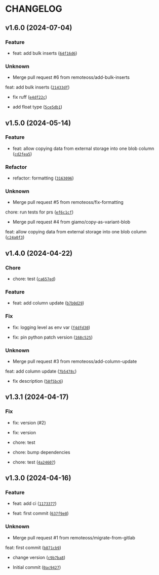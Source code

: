 # CHANGELOG

## v1.6.0 (2024-07-04)

### Feature

* feat: add bulk inserts ([`64f16d6`](https://github.com/remoteoss/snowflake-utils/commit/64f16d6d017263020640de751ac3ec07f2c4b9a3))

### Unknown

* Merge pull request #6 from remoteoss/add-bulk-inserts

feat: add bulk inserts ([`21433df`](https://github.com/remoteoss/snowflake-utils/commit/21433df6b14c66fdafed7ab00b4e481138158cd3))

* fix ruff ([`e4df22c`](https://github.com/remoteoss/snowflake-utils/commit/e4df22cdea820c680f7f1c5ebfc74d2534b4844b))

* add float type ([`5ce5db1`](https://github.com/remoteoss/snowflake-utils/commit/5ce5db1a3e2842d7d99fa8ab546273979180944a))

## v1.5.0 (2024-05-14)

### Feature

* feat: allow copying data from external storage into one blob column ([`cd2fea5`](https://github.com/remoteoss/snowflake-utils/commit/cd2fea5bb1f1eb42ef73995838f6e2530f73fbd3))

### Refactor

* refactor: formatting ([`3163096`](https://github.com/remoteoss/snowflake-utils/commit/3163096e64ed5fa7a9517970f20a4c789d0fcae4))

### Unknown

* Merge pull request #5 from remoteoss/fix-formatting

chore: run tests for prs ([`ef6c1cf`](https://github.com/remoteoss/snowflake-utils/commit/ef6c1cfe5ecef6d1433a4987a3a7e08f81ff0cde))

* Merge pull request #4 from giamo/copy-as-variant-blob

feat: allow copying data from external storage into one blob column ([`c24a0f3`](https://github.com/remoteoss/snowflake-utils/commit/c24a0f34e029f6f1e07477d2c0633eb063f89501))

## v1.4.0 (2024-04-22)

### Chore

* chore: test ([`ca657ed`](https://github.com/remoteoss/snowflake-utils/commit/ca657ed26c774f2f1e14692a00b71a419c492d86))

### Feature

* feat: add column update ([`b7b0d29`](https://github.com/remoteoss/snowflake-utils/commit/b7b0d294775d2cb24047b1b742516522f5e00c5a))

### Fix

* fix: logging level as env var ([`f4dfd30`](https://github.com/remoteoss/snowflake-utils/commit/f4dfd30073f11624b947be6b0fd5d47157ba2318))

* fix: pin python patch version ([`168c525`](https://github.com/remoteoss/snowflake-utils/commit/168c52504f29bf46966d4ffc9e2814df68d4ffff))

### Unknown

* Merge pull request #3 from remoteoss/add-column-update

feat: add column update ([`7b5478c`](https://github.com/remoteoss/snowflake-utils/commit/7b5478c185d6b8bc72eda5be6b77de1dbc3a3ecd))

* fix description ([`58f5bc6`](https://github.com/remoteoss/snowflake-utils/commit/58f5bc6290d63ab5a737b7057f47b27ef550589a))

## v1.3.1 (2024-04-17)

### Fix

* fix: version (#2)

* fix: version

* chore: test

* chore: bump dependencies

* chore: test ([`4a24607`](https://github.com/remoteoss/snowflake-utils/commit/4a2460771b79aaf73e42b0f82b6353cb5ba1dbfe))

## v1.3.0 (2024-04-16)

### Feature

* feat: add ci ([`1173377`](https://github.com/remoteoss/snowflake-utils/commit/11733778d9a18ff9a9aaad80ac4b77aee99a9b62))

* feat: first commit ([`637f9e8`](https://github.com/remoteoss/snowflake-utils/commit/637f9e8bc6837d962cc301975471b35077b7e3e3))

### Unknown

* Merge pull request #1 from remoteoss/migrate-from-gitlab

feat: first commit ([`b871cb9`](https://github.com/remoteoss/snowflake-utils/commit/b871cb9c2111c4dda3117ec44d105cc59ad0b76d))

* change version ([`c9b7ba8`](https://github.com/remoteoss/snowflake-utils/commit/c9b7ba8a68e5c4af4c0e1ab32bf2762d14244c98))

* Initial commit ([`0ac9427`](https://github.com/remoteoss/snowflake-utils/commit/0ac9427bbfc35119beed6536d11b43cb72a73812))
